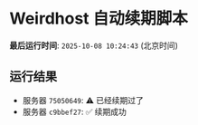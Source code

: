 # Weirdhost 自动续期脚本

**最后运行时间**: `2025-10-08 10:24:43` (北京时间)

## 运行结果

- 服务器 `75050649`: ⚠️ 已经续期过了
- 服务器 `c9bbef27`: ✅ 续期成功
